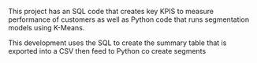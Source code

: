 This project has an SQL code that creates key KPIS to measure performance of customers as well as Python code that runs segmentation models using K-Means.

This development uses the SQL to create the summary table that is exported into a CSV then feed to Python co create segments

